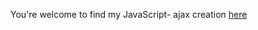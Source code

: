 You're welcome to find my JavaScript- ajax creation [here](https://xandradebacker.github.io/js-ajax/index.html)
